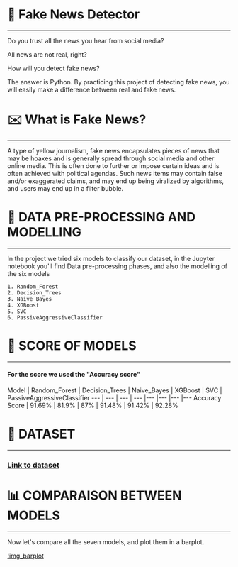 # :newspaper: Fake News Detector

***

Do you trust all the news you hear from social media?

All news are not real, right?

How will you detect fake news?

The answer is Python. By practicing this project of detecting fake news, you will easily make a difference between real and fake news.

# ✉️ What is Fake News?

***

A type of yellow journalism, fake news encapsulates pieces of news that may be hoaxes and is generally spread through social media and other online media. This is often done to further or impose certain ideas and is often achieved with political agendas. Such news items may contain false and/or exaggerated claims, and may end up being viralized by algorithms, and users may end up in a filter bubble.

# 🤖 DATA PRE-PROCESSING AND MODELLING

***

In the project we tried six models to classify our dataset, in the Jupyter notebook you'll find Data pre-processing phases, and also the modelling of the six models

    1. Random_Forest
    2. Decision_Trees
    3. Naive_Bayes
    4. XGBoost
    5. SVC
    6. PassiveAggressiveClassifier
   
   
# :pushpin: SCORE OF MODELS

***

#### For the score we used the "Accuracy score"

Model | Random_Forest | Decision_Trees | Naive_Bayes | XGBoost | SVC | PassiveAggressiveClassifier
--- | --- | --- | --- |--- |--- |--- |---
Accuracy Score | 91.69% | 81.9% | 87% | 91.48% | 91.42% | 92.28%

# 📂 DATASET

***

 ### [Link to dataset](https://drive.google.com/file/d/1er9NJTLUA3qnRuyhfzuN0XUsoIC4a-_q/view)

# :bar_chart: COMPARAISON BETWEEN MODELS

***


Now let's compare all the seven models, and plot them in a barplot.

[!img_barplot](https://github.com/BouzCS/ML_basic_projects/blob/main/Fake%20News%20Detection/PlotImage.png)
